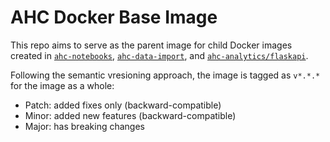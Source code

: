 # AHC Docker Base Image

This repo aims to serve as the parent image for child Docker images created in [`ahc-notebooks`](https://github.com/aswan-heart-centre/ahc-notebooks), [`ahc-data-import`](https://github.com/aswan-heart-centre/ahc-data-import), and [`ahc-analytics/flaskapi`](https://github.com/aswan-heart-centre/ahc-analytics).

Following the semantic vresioning approach, the image is tagged as `v*.*.*` for the image as a whole:

- Patch: added fixes only (backward-compatible)
- Minor: added new features (backward-compatible)
- Major: has breaking changes
